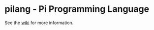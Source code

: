 # pilang - Pi Programming Language

See the [wiki](https://github.com/JupiterPi/pilang/wiki) for more information. 
